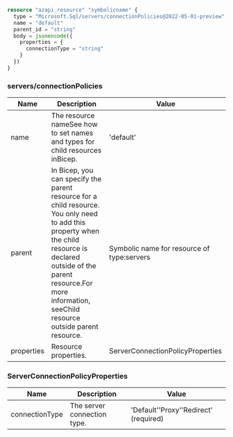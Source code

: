 ```terraform
resource "azapi_resource" "symbolicname" {
  type = "Microsoft.Sql/servers/connectionPolicies@2022-05-01-preview"
  name = "default"
  parent_id = "string"
  body = jsonencode({
    properties = {
      connectionType = "string"
    }
  })
}

```

### servers/connectionPolicies

| Name | Description | Value |
|-|-|-|
| name | The resource nameSee how to set names and types for child resources inBicep. | 'default' |
| parent | In Bicep, you can specify the parent resource for a child resource. You only need to add this property when the child resource is declared outside of the parent resource.For more information, seeChild resource outside parent resource. | Symbolic name for resource of type:servers |
| properties | Resource properties. | ServerConnectionPolicyProperties |


### ServerConnectionPolicyProperties

| Name | Description | Value |
|-|-|-|
| connectionType | The server connection type. | 'Default''Proxy''Redirect' (required) |


